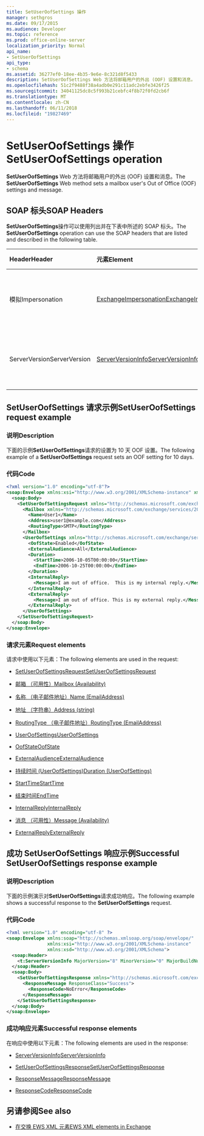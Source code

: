 ```yaml
---
title: SetUserOofSettings 操作
manager: sethgros
ms.date: 09/17/2015
ms.audience: Developer
ms.topic: reference
ms.prod: office-online-server
localization_priority: Normal
api_name:
- SetUserOofSettings
api_type:
- schema
ms.assetid: 36277ef0-18ee-4b35-9e6e-8c321d8f5433
description: SetUserOofSettings Web 方法将邮箱用户的外出 (OOF) 设置和消息。
ms.openlocfilehash: 51c2f9488f38a4adb0e291c11adc2ebfe3426f25
ms.sourcegitcommit: 34041125dc8c5f993b21cebfc4f8b72f0fd2cb6f
ms.translationtype: MT
ms.contentlocale: zh-CN
ms.lasthandoff: 06/11/2018
ms.locfileid: "19827469"
---
```

# <a name="setuseroofsettings-operation"></a><span data-ttu-id="70765-103">SetUserOofSettings 操作</span><span class="sxs-lookup"><span data-stu-id="70765-103">SetUserOofSettings operation</span></span>

<span data-ttu-id="70765-104">**SetUserOofSettings** Web 方法将邮箱用户的外出 (OOF) 设置和消息。</span><span class="sxs-lookup"><span data-stu-id="70765-104">The **SetUserOofSettings** Web method sets a mailbox user's Out of Office (OOF) settings and message.</span></span> 
  
## <a name="soap-headers"></a><span data-ttu-id="70765-105">SOAP 标头</span><span class="sxs-lookup"><span data-stu-id="70765-105">SOAP Headers</span></span>

<span data-ttu-id="70765-106">**SetUserOofSettings**操作可以使用列出并在下表中所述的 SOAP 标头。</span><span class="sxs-lookup"><span data-stu-id="70765-106">The **SetUserOofSettings** operation can use the SOAP headers that are listed and described in the following table.</span></span> 
  
|<span data-ttu-id="70765-107">**Header**</span><span class="sxs-lookup"><span data-stu-id="70765-107">**Header**</span></span>|<span data-ttu-id="70765-108">**元素**</span><span class="sxs-lookup"><span data-stu-id="70765-108">**Element**</span></span>|<span data-ttu-id="70765-109">**说明**</span><span class="sxs-lookup"><span data-stu-id="70765-109">**Description**</span></span>|
|:-----|:-----|:-----|
|<span data-ttu-id="70765-110">模拟</span><span class="sxs-lookup"><span data-stu-id="70765-110">Impersonation</span></span>  <br/> |[<span data-ttu-id="70765-111">ExchangeImpersonation</span><span class="sxs-lookup"><span data-stu-id="70765-111">ExchangeImpersonation</span></span>](exchangeimpersonation.md) <br/> |<span data-ttu-id="70765-112">标识模拟客户端应用程序的用户。</span><span class="sxs-lookup"><span data-stu-id="70765-112">Identifies the user whom the client application is impersonating.</span></span>  <br/> |
|<span data-ttu-id="70765-113">ServerVersion</span><span class="sxs-lookup"><span data-stu-id="70765-113">ServerVersion</span></span>  <br/> |[<span data-ttu-id="70765-114">ServerVersionInfo</span><span class="sxs-lookup"><span data-stu-id="70765-114">ServerVersionInfo</span></span>](serverversioninfo.md) <br/> |<span data-ttu-id="70765-115">标识响应该请求的服务器的版本。</span><span class="sxs-lookup"><span data-stu-id="70765-115">Identifies the version of the server that responded to the request.</span></span>  <br/> |
   
## <a name="setuseroofsettings-request-example"></a><span data-ttu-id="70765-116">SetUserOofSettings 请求示例</span><span class="sxs-lookup"><span data-stu-id="70765-116">SetUserOofSettings request example</span></span>

### <a name="description"></a><span data-ttu-id="70765-117">说明</span><span class="sxs-lookup"><span data-stu-id="70765-117">Description</span></span>

<span data-ttu-id="70765-118">下面的示例**SetUserOofSettings**请求的设置为 10 天 OOF 设置。</span><span class="sxs-lookup"><span data-stu-id="70765-118">The following example of a **SetUserOofSettings** request sets an OOF setting for 10 days.</span></span> 
  
### <a name="code"></a><span data-ttu-id="70765-119">代码</span><span class="sxs-lookup"><span data-stu-id="70765-119">Code</span></span>

```XML
<?xml version="1.0" encoding="utf-8"?>
<soap:Envelope xmlns:xsi="http://www.w3.org/2001/XMLSchema-instance" xmlns:xsd="http://www.w3.org/2001/XMLSchema" xmlns:soap="http://schemas.xmlsoap.org/soap/envelope/">
  <soap:Body>
    <SetUserOofSettingsRequest xmlns="http://schemas.microsoft.com/exchange/services/2006/messages">
      <Mailbox xmlns="http://schemas.microsoft.com/exchange/services/2006/types">
        <Name>User1</Name>
        <Address>user1@example.com</Address>
        <RoutingType>SMTP</RoutingType>
      </Mailbox>
      <UserOofSettings xmlns="http://schemas.microsoft.com/exchange/services/2006/types">
        <OofState>Enabled</OofState>
        <ExternalAudience>All</ExternalAudience>
        <Duration>
          <StartTime>2006-10-05T00:00:00</StartTime>
          <EndTime>2006-10-25T00:00:00</EndTime>
        </Duration>
        <InternalReply>
          <Message>I am out of office.  This is my internal reply.</Message>
        </InternalReply>
        <ExternalReply>
          <Message>I am out of office. This is my external reply.</Message>
        </ExternalReply>
      </UserOofSettings>
    </SetUserOofSettingsRequest>
  </soap:Body>
</soap:Envelope>
```

### <a name="request-elements"></a><span data-ttu-id="70765-120">请求元素</span><span class="sxs-lookup"><span data-stu-id="70765-120">Request elements</span></span>

<span data-ttu-id="70765-121">请求中使用以下元素：</span><span class="sxs-lookup"><span data-stu-id="70765-121">The following elements are used in the request:</span></span>
  
- [<span data-ttu-id="70765-122">SetUserOofSettingsRequest</span><span class="sxs-lookup"><span data-stu-id="70765-122">SetUserOofSettingsRequest</span></span>](setuseroofsettingsrequest.md)
    
- [<span data-ttu-id="70765-123">邮箱 （可用性）</span><span class="sxs-lookup"><span data-stu-id="70765-123">Mailbox (Availability)</span></span>](mailbox-availability.md)
    
- [<span data-ttu-id="70765-124">名称 （电子邮件地址）</span><span class="sxs-lookup"><span data-stu-id="70765-124">Name (EmailAddress)</span></span>](name-emailaddress.md)
    
- [<span data-ttu-id="70765-125">地址 （字符串）</span><span class="sxs-lookup"><span data-stu-id="70765-125">Address (string)</span></span>](address-string.md)
    
- [<span data-ttu-id="70765-126">RoutingType （电子邮件地址）</span><span class="sxs-lookup"><span data-stu-id="70765-126">RoutingType (EmailAddress)</span></span>](routingtype-emailaddress.md)
    
- [<span data-ttu-id="70765-127">UserOofSettings</span><span class="sxs-lookup"><span data-stu-id="70765-127">UserOofSettings</span></span>](useroofsettings.md)
    
- [<span data-ttu-id="70765-128">OofState</span><span class="sxs-lookup"><span data-stu-id="70765-128">OofState</span></span>](oofstate.md)
    
- [<span data-ttu-id="70765-129">ExternalAudience</span><span class="sxs-lookup"><span data-stu-id="70765-129">ExternalAudience</span></span>](externalaudience.md)
    
- [<span data-ttu-id="70765-130">持续时间 (UserOofSettings)</span><span class="sxs-lookup"><span data-stu-id="70765-130">Duration (UserOofSettings)</span></span>](duration-useroofsettings.md)
    
- [<span data-ttu-id="70765-131">StartTime</span><span class="sxs-lookup"><span data-stu-id="70765-131">StartTime</span></span>](starttime.md)
    
- [<span data-ttu-id="70765-132">结束时间</span><span class="sxs-lookup"><span data-stu-id="70765-132">EndTime</span></span>](endtime.md)
    
- [<span data-ttu-id="70765-133">InternalReply</span><span class="sxs-lookup"><span data-stu-id="70765-133">InternalReply</span></span>](internalreply.md)
    
- [<span data-ttu-id="70765-134">消息 （可用性）</span><span class="sxs-lookup"><span data-stu-id="70765-134">Message (Availability)</span></span>](message-availability.md)
    
- [<span data-ttu-id="70765-135">ExternalReply</span><span class="sxs-lookup"><span data-stu-id="70765-135">ExternalReply</span></span>](externalreply.md)
    
## <a name="successful-setuseroofsettings-response-example"></a><span data-ttu-id="70765-136">成功 SetUserOofSettings 响应示例</span><span class="sxs-lookup"><span data-stu-id="70765-136">Successful SetUserOofSettings response example</span></span>

### <a name="description"></a><span data-ttu-id="70765-137">说明</span><span class="sxs-lookup"><span data-stu-id="70765-137">Description</span></span>

<span data-ttu-id="70765-138">下面的示例演示对**SetUserOofSettings**请求成功响应。</span><span class="sxs-lookup"><span data-stu-id="70765-138">The following example shows a successful response to the **SetUserOofSettings** request.</span></span> 
  
### <a name="code"></a><span data-ttu-id="70765-139">代码</span><span class="sxs-lookup"><span data-stu-id="70765-139">Code</span></span>

```XML
<?xml version="1.0" encoding="utf-8" ?> 
<soap:Envelope xmlns:soap="http://schemas.xmlsoap.org/soap/envelope/"
               xmlns:xsi="http://www.w3.org/2001/XMLSchema-instance"
               xmlns:xsd="http://www.w3.org/2001/XMLSchema">
  <soap:Header>
    <t:ServerVersionInfo MajorVersion="8" MinorVersion="0" MajorBuildNumber="685" MinorBuildNumber="8" xmlns:t="http://schemas.microsoft.com/exchange/services/2006/types" /> 
  </soap:Header>
  <soap:Body>
    <SetUserOofSettingsResponse xmlns="http://schemas.microsoft.com/exchange/services/2006/messages">
      <ResponseMessage ResponseClass="Success">
        <ResponseCode>NoError</ResponseCode> 
      </ResponseMessage>
    </SetUserOofSettingsResponse>
  </soap:Body>
</soap:Envelope>
```

### <a name="successful-response-elements"></a><span data-ttu-id="70765-140">成功响应元素</span><span class="sxs-lookup"><span data-stu-id="70765-140">Successful response elements</span></span>

<span data-ttu-id="70765-141">在响应中使用以下元素：</span><span class="sxs-lookup"><span data-stu-id="70765-141">The following elements are used in the response:</span></span>
  
- [<span data-ttu-id="70765-142">ServerVersionInfo</span><span class="sxs-lookup"><span data-stu-id="70765-142">ServerVersionInfo</span></span>](serverversioninfo.md)
    
- [<span data-ttu-id="70765-143">SetUserOofSettingsResponse</span><span class="sxs-lookup"><span data-stu-id="70765-143">SetUserOofSettingsResponse</span></span>](setuseroofsettingsresponse.md)
    
- [<span data-ttu-id="70765-144">ResponseMessage</span><span class="sxs-lookup"><span data-stu-id="70765-144">ResponseMessage</span></span>](responsemessage.md)
    
- [<span data-ttu-id="70765-145">ResponseCode</span><span class="sxs-lookup"><span data-stu-id="70765-145">ResponseCode</span></span>](responsecode.md)
    
## <a name="see-also"></a><span data-ttu-id="70765-146">另请参阅</span><span class="sxs-lookup"><span data-stu-id="70765-146">See also</span></span>



- [<span data-ttu-id="70765-147">在交换 EWS XML 元素</span><span class="sxs-lookup"><span data-stu-id="70765-147">EWS XML elements in Exchange</span></span>](ews-xml-elements-in-exchange.md)

